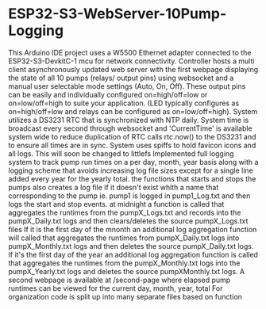 # ESP32-S3-WebServer-10Pump-Logging
This Arduino IDE project uses a W5500 Ethernet adapter connected to the ESP32-S3-DevkitC-1 mcu for network connectivity.
Controller hosts a multi client asynchronously updated web server with the first webpage displaying the state of all 10 pumps (relays/ output pins) using websocket and a manual user selectable mode settings (Auto, On, Off).
These output pins can be easily and individually configured on=high/off=low or on=low/off=high to suite your application. (LED typically configures as on=high/off=low and relays can be configured as on=low/off=high).
System utilizes a DS3231 RTC that is synchronized with NTP daily. 
System time is broadcast every second through websocket and 'CurrentTime' is available system wide to reduce duplication of RTC calls rtc.now() to the DS3231 and to ensure all times are in sync. 
System uses spiffs to hold favicon icons and all logs. This will soon be changed to littlefs
Implemented full logging system to track pump run times on a per day, month, year basis along with a logging scheme that avoids increasing log file sizes except for a single line added every year for the yearly total. 
the functions that starts and stops the pumps also creates a log file if it doesn't exist whith a name that corresponding to the pump ie. pump1 is logged in pump1_Log.txt and then logs the start and stop events.
at midnight a function is called that aggregates the runtimes from the pumpX_Logs.txt and records into the pumpX_Daily.txt logs and then clears/deletes the source pumpX_Logs.txt files 
If it is the first day of the mnonth an additional log aggregation function will called that aggregates the runtimes from pumpX_Daily.txt logs into pumpX_Monthly.txt logs and then deletes the source pumpX_Daily.txt logs. 
If it's the first day of the year an additional log aggregation function is called that aggregates the runtimes from the pumpX_Monthly.txt logs into the pumpX_Yearly.txt logs and deletes the source pumpXMonthly.txt logs. 
A second webpage is available at /second-page where elapsed pump runtimes can be viewed for the current day, month, year, total 
For organization code is split up into many separate files based on function
